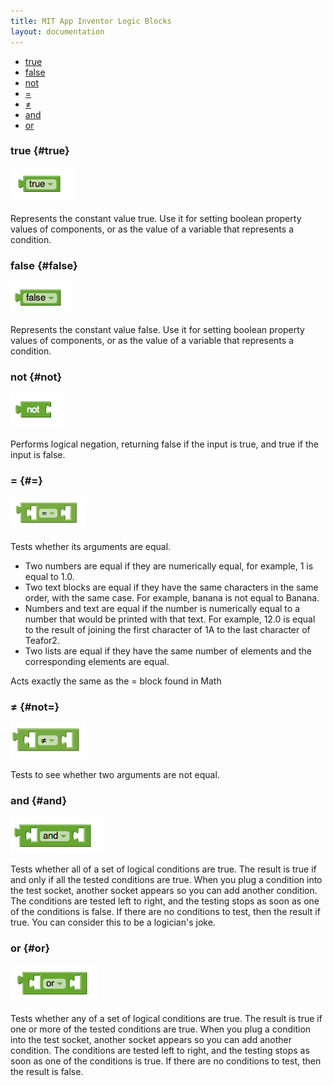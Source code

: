 ```yaml
---
title: MIT App Inventor Logic Blocks
layout: documentation
---
```


* [true](#true)
* [false](#false)
* [not](#not)
* [=](#=)
* [≠](#not=)
* [and](#and)
* [or](#or)

### true   {#true}

![](images/logic/true.png)

Represents the constant value true. Use it for setting boolean property values of components, or as the value of a variable that represents a condition.

### false   {#false}

![](images/logic/false.png)

Represents the constant value false. Use it for setting boolean property values of components, or as the value of a variable that represents a condition.

### not   {#not}

![](images/logic/not.png)

Performs logical negation, returning false if the input is true, and true if the input is false.

### =   {#=}

![](images/logic/equals.png)

Tests whether its arguments are equal.

* Two numbers are equal if they are numerically equal, for example, 1 is equal to 1.0.
* Two text blocks are equal if they have the same characters in the same order, with the same case. For example, banana is not equal to Banana.
* Numbers and text are equal if the number is numerically equal to a number that would be printed with that text. For example, 12.0 is equal to the result of joining the first character of 1A to the last character of Teafor2.
* Two lists are equal if they have the same number of elements and the corresponding elements are equal.

Acts exactly the same as the = block found in Math

### ≠   {#not=}

![](images/logic/notequals.png)

Tests to see whether two arguments are not equal.

### and   {#and}

![](images/logic/and.png)

Tests whether all of a set of logical conditions are true. The result is true if and only if all the tested conditions are true. When you plug a condition into the test socket, another socket appears so you can add another condition. The conditions are tested left to right, and the testing stops as soon as one of the conditions is false. If there are no conditions to test, then the result if true. You can consider this to be a logician's joke.

### or   {#or}

![](images/logic/or.png)

Tests whether any of a set of logical conditions are true. The result is true if one or more of the tested conditions are true. When you plug a condition into the test socket, another socket appears so you can add another condition. The conditions are tested left to right, and the testing stops as soon as one of the conditions is true. If there are no conditions to test, then the result is false.
